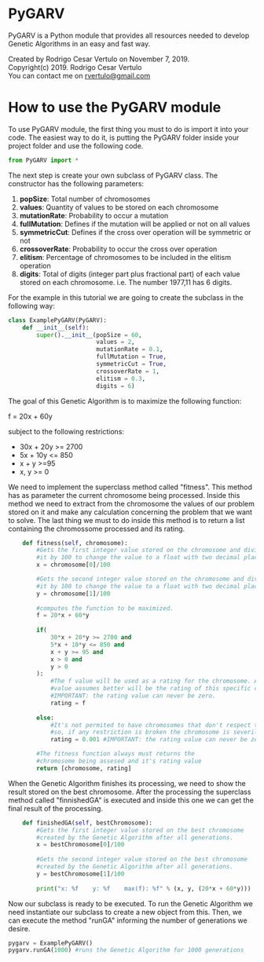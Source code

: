 # PyGARV
PyGARV is a Python module that provides all resources needed to develop Genetic Algorithms in an easy and fast way.

Created by Rodrigo Cesar Vertulo on November 7, 2019.
<br/>
Copyright(c) 2019. Rodrigo Cesar Vertulo
<br/>
You can contact me on rvertulo@gmail.com


# **How to use the PyGARV module**
To use PyGARV module, the first thing you must to do is import it into your code. The easiest way to do it, is putting the PyGARV folder inside your project folder and use the following code.


```python
from PyGARV import *
```

The next step is create your own subclass of PyGARV class. The constructor has the following parameters:

1.   **popSize**: Total number of chromosomes
2.   **values**: Quantity of values to be stored on each chromosome
3.   **mutationRate**: Probability to occur a mutation
4.   **fullMutation**: Defines if the mutation will be applied or not on all values
5.   **symmetricCut**: Defines if the cross over operation will be symmetric or not
6.   **crossoverRate**: Probability to occur the cross over operation
7.   **elitism**: Percentage of chromosomes to be included in the elitism operation
8.   **digits**: Total of digits (integer part plus fractional part) of each value stored on each chromosome. i.e. The number 1977,11 has 6 digits.

For the example in this tutorial we are going to create the subclass in the following way:


```python
class ExamplePyGARV(PyGARV):
    def __init__(self):
        super().__init__(popSize = 60,
                         values = 2,
                         mutationRate = 0.1,
                         fullMutation = True,
                         symmetricCut = True,
                         crossoverRate = 1,
                         elitism = 0.3,
                         digits = 6)

```

The goal of this Genetic Algorithm is to maximize the following function:

f = 20x + 60y

subject to the following restrictions:

* 30x + 20y >= 2700
* 5x + 10y <= 850
* x + y >=95
* x, y >= 0

We need to implement the superclass method called "fitness". This method has as parameter the current chromosome being processed. Inside this method we need to extract from the chromosome the values of our problem stored on it and make any calculation concerning the problem that we want to solve. The last thing we must to do inside this method is to return a list containing the chromossome processed and its rating.


```python
    def fitness(self, chromosome):
        #Gets the first integer value stored on the chromosome and divides
        #it by 100 to change the value to a float with two decimal places.
        x = chromosome[0]/100

        #Gets the second integer value stored on the chromosome and divides
        #it by 100 to change the value to a float with two decimal places.
        y = chromosome[1]/100
        
        #computes the function to be maximized.
        f = 20*x + 60*y
        
        if(
            30*x + 20*y >= 2700 and
            5*x + 10*y <= 850 and
            x + y >= 95 and
            x > 0 and
            y > 0
        ):
            #The f value will be used as a rating for the chromosome. As bigger the
            #value assumes better will be the rating of this specific chromosome.
            #IMPORTANT: the rating value can never be zero.
            rating = f
            
        else:
            #It's not permited to have chromosomes that don't respect the restrictions
            #so, if any restriction is broken the chromosome is severily penalized.
            rating = 0.001 #IMPORTANT: the rating value can never be zero.

        #The fitness function always must returns the
        #chromosome being assesed and it's rating value
        return [chromosome, rating]
```

When the Genetic Algorithm finishes its processing, we need to show the result stored on the best chromosome. After the processing the superclass method called "finnishedGA" is executed and inside this one we can get the final result of the processing.


```python
    def finishedGA(self, bestChromosome):
        #Gets the first integer value stored on the best chromosome
        #created by the Genetic Algorithm after all generations.
        x = bestChromosome[0]/100
            
        #Gets the second integer value stored on the best chromosome
        #created by the Genetic Algorithm after all generations.
        y = bestChromosome[1]/100
        
        print("x: %f    y: %f    max(f): %f" % (x, y, (20*x + 60*y)))

```

Now our subclass is ready to be executed. To run the Genetic Algorithm we need instantiate our subclass to create a new object from this. Then, we can execute the method "runGA" informing the number of generations we desire.


```python
pygarv = ExamplePyGARV()
pygarv.runGA(1000) #runs the Genetic Algorithm for 1000 generations
```
